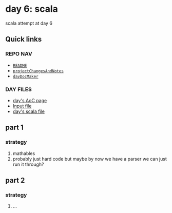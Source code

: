 # day 6: scala
scala attempt at day 6
## Quick links
### REPO NAV
* [`README`](./README.md)
* [`projectChangesAndNotes`](./projectChangesAndNotes.md)
* [`dayDocMaker`](./dayDocMaker.md)
### DAY FILES
* [day's AoC page](https://adventofcode.com/2023/day/6)
* [Input file](https://adventofcode.com/2023/day/6/input)
* [day's scala file](../../src/main/scala/day6.scala)
## part 1
### strategy
1. mathables
2. probably just hard code but maybe by now we have a parser we can just run it through?
## part 2
### strategy
1. ...
